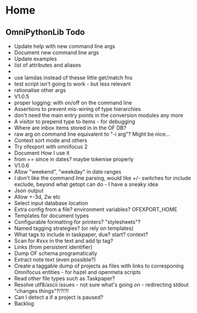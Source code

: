 # Home
## OmniPythonLib Todo
* Update help with new command line args
* Document new command line args
* Update examples
* list of attributes and aliases
* 
* use lamdas instead of thesse little get/match fns
* test script isn't going to work - but less relevant
* rationalise other args
* V1.0.5
* proper logging: with on/off on the command line
* Assertions to prevent mis-wiring of type hierarchies
* don't need the main entry points in the conversion modules any more
* A visitor to prepend type to items - for debugging
* Where are inbox items stored in in the OF DB?
* raw arg on command line equivalent to "-i arg"? Might be nice...
* Context sort mode and others
* Try ofexport with omnifocus 2
* Document How I use it
* from == since in dates? maybe tokenise properly
* V1.0.6
* Allow "weekend", "weekday" in date ranges
* I don't like the command line parsing, would like +/- switches for include exclude, beyond what getopt can do - I have a sneaky idea
* Json output
* Allow +-3d, 2w etc
* Select input database location
* Extra config from a file? environment variables? OFEXPORT_HOME
* Templates for document types
* Configurable formatting for printers? "stylesheets"?
* Named tagging strategies? (or rely on templates)
* What tags to include in taskpaper, due? start? context?
* Scan for #xxx in the text and add tp tag?
* Links (from persistent identifier)
* Dump OF schema programatically
* Extract note text (even possible?)
* Create a taggable dump of projects as files with links to corresponing Omnifocus entities - for hazel and openmeta scripts
* Read other file types such as Taskpaper?
* Resolve utf8/ascii issues - not sure what's going on - redirecting stdout "changes things"?!?!?!
* Can I detect a if a project is paused?
* Backlog


